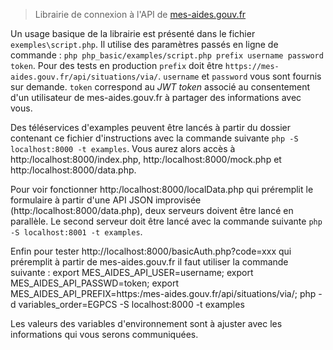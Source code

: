 > Librairie de connexion à l'API de [mes-aides.gouv.fr](https://mes-aides.gouv.fr)

Un usage basique de la librairie est présenté dans le fichier `exemples\script.php`. Il utilise des paramètres passés en ligne de commande :
`php php_basic/examples/script.php prefix username password token`.
Pour des tests en production `prefix` doit être `https://mes-aides.gouv.fr/api/situations/via/`.
`username` et `password` vous sont fournis sur demande.
`token` correspond au _JWT token_ associé au consentement d'un utilisateur de mes-aides.gouv.fr à partager des informations avec vous.

Des téléservices d'examples peuvent être lancés à partir du dossier contenant ce fichier d'instructions avec la commande suivante `php -S localhost:8000 -t examples`.
Vous aurez alors accès à http:/localhost:8000/index.php, http:/localhost:8000/mock.php et http:/localhost:8000/data.php.

Pour voir fonctionner http:/localhost:8000/localData.php qui préremplit le formulaire à partir d'une API JSON improvisée (http:/localhost:8000/data.php), deux serveurs doivent être lancé en parallèle. Le second serveur doit être lancé avec la commande suivante `php -S localhost:8001 -t examples`.

Enfin pour tester http://localhost:8000/basicAuth.php?code=xxx qui préremplit à partir de mes-aides.gouv.fr il faut utiliser la commande suivante :
export MES_AIDES_API_USER=username; export MES_AIDES_API_PASSWD=token; export MES_AIDES_API_PREFIX=https:/mes-aides.gouv.fr/api/situations/via/; php -d variables_order=EGPCS -S localhost:8000 -t examples

Les valeurs des variables d'environnement sont à ajuster avec les informations qui vous serons communiquées.
